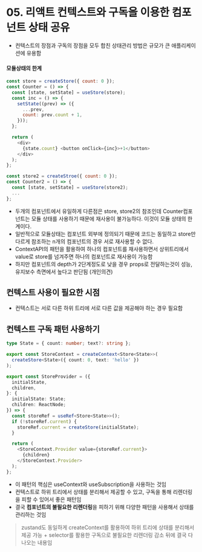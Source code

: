 # 05. 리액트 컨텍스트와 구독을 이용한 컴포넌트 상태 공유

- 컨텍스트의 장점과 구독의 장점을 모두 합친 상태관리 방법은 규모가 큰 애플리케이션에 유용함

#### 모듈상태의 한계

```javascript
const store = createStore({ count: 0 });
const Counter = () => {
  const [state, setState] = useStore(store);
  const inc = () => {
    setState((prev) => ({
      ...prev,
      count: prev.count + 1,
    }));
  };

  return (
    <div>
      {state.count} <button onClick={inc}>+1</button>
    </div>
  );
};

const store2 = createStroe({ count: 0 });
const Counter2 = () => {
  const [state, setState] = useStore(store2);
  ...
};
```

- 두개의 컴포넌트에서 유일하게 다른점은 store, store2의 참조인데 Counter컴포넌트는 모듈 상태를 사용하기 때문에 재사용이 불가능하다. 이것이 모듈 상태의 한계이다.
- 일반적으로 모듈상태는 컴포넌트 외부에 정의되기 때문에 코드는 동일하고 store만 다르게 참조하는 n개의 컴포넌트의 경우 서로 재사용할 수 없다.
- ContextAPI의 <Provider> 패턴을 활용하여 하나의 컴포넌트를 재사용하면서 상위트리에서 value로 store를 넘겨주면 하나의 컴포넌트로 재사용이 가능함
- 하지만 컴포넌트의 depth가 2단계정도로 낮을 경우 props로 전달하는것이 성능, 유지보수 측면에서 높다고 판단됨 (개인의견)

## 컨텍스트 사용이 필요한 시점

- 컨텍스트는 서로 다른 하위 트리에 서로 다른 값을 제공해야 하는 경우 필요함

## 컨텍스트 구독 패턴 사용하기

```typescript
type State = { count: number; text?: string };

export const StoreContext = createContext<Store<State>>(
  createStore<State>({ count: 0, text: 'hello' })
);

export const StoreProvider = ({
  initialState,
  children,
}: {
  initialState: State;
  children: ReactNode;
}) => {
  const storeRef = useRef<Store<State>>();
  if (!storeRef.current) {
    storeRef.current = createStore(initialState);
  }

  return (
    <StoreContext.Provider value={storeRef.current}>
      {children}
    </StoreContext.Provider>
  );
};
```

- 이 패턴의 핵심은 useContext와 useSubscription을 사용하는 것임
- 컨텍스트로 하위 트리에서 상태를 분리해서 제공할 수 있고, 구독을 통해 리렌더링을 피할 수 있어서 좋은 패턴임
- 결국 **컴포넌트의 불필요한 리렌더링**을 피하기 위해 다양한 패턴을 사용해서 상태를 관리하는 것임
> zustand도 동일하게 createContext를 활용하여 하위 트리에 상태를 분리해서 제공 가능 + selector를 활용한 구독으로 불필요한 리렌더링 감소
> 뒤에 결국 다 나오는 내용임